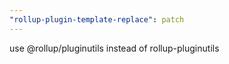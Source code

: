 ```yaml
---
"rollup-plugin-template-replace": patch
---
```


use @rollup/pluginutils instead of rollup-pluginutils
